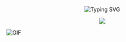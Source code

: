 <p align="center">
   <img src="https://readme-typing-svg.herokuapp.com?font=Fira+Code&pause=1000&color=F7E400&width=435&lines=Script+Kiddie" alt="Typing SVG">
</p>

<p align="center">
  <a href="https://github.com/vbiskit?tab=repositories"><img src="https://img.shields.io/badge/-Explore%20my%20Repos-24292e?style=for-the-badge&logo=Github"></a>
</p>

![GIF](https://www.teahub.io/photos/full/288-2886370_illustration.gif)
